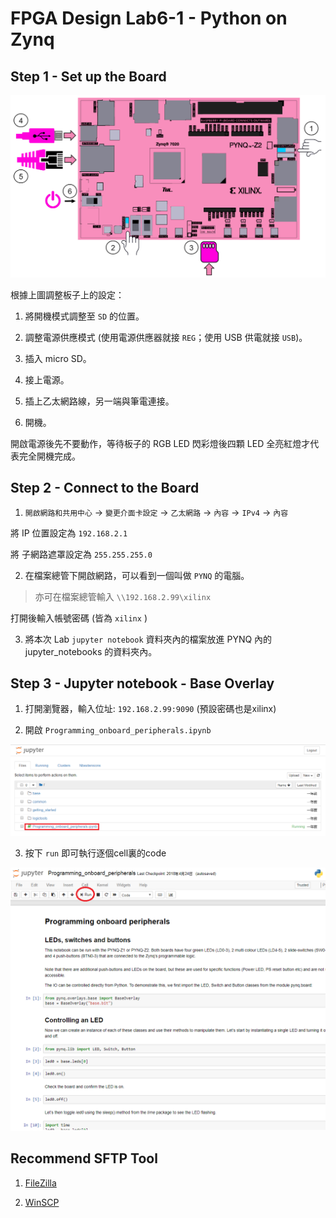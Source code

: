 FPGA Design Lab6-1 - Python on Zynq
==================================
## Step 1 - Set up the Board

![Set up](images/pynqz2_setup.png)

根據上圖調整板子上的設定：

1. 將開機模式調整至 `SD` 的位置。

2. 調整電源供應模式 (使用電源供應器就接 `REG`；使用 USB 供電就接 `USB`)。

3. 插入 micro SD。

4. 接上電源。

5. 插上乙太網路線，另一端與筆電連接。

6. 開機。

開啟電源後先不要動作，等待板子的 RGB LED 閃彩燈後四顆 LED 全亮紅燈才代表完全開機完成。

## Step 2 - Connect to the Board

1. `開啟網路和共用中心` -> `變更介面卡設定` -> `乙太網路` -> `內容` -> `IPv4` -> `內容`

  將 IP 位置設定為 `192.168.2.1`

  將 子網路遮罩設定為 `255.255.255.0`

2. 在檔案總管下開啟網路，可以看到一個叫做 `PYNQ` 的電腦。

  > 亦可在檔案總管輸入 `\\192.168.2.99\xilinx`

  打開後輸入帳號密碼 (皆為 `xilinx` )

3. 將本次 Lab `jupyter notebook` 資料夾內的檔案放進 PYNQ 內的 jupyter_notebooks 的資料夾內。

## Step 3 - Jupyter notebook - Base Overlay

1. 打開瀏覽器，輸入位址: `192.168.2.99:9090` (預設密碼也是xilinx)

2. 開啟 `Programming_onboard_peripherals.ipynb`

![Jupyter Notebook](images/jupyter_notebook.png)

3. 按下 `run` 即可執行逐個cell裏的code

![run](images/run.png)

## Recommend SFTP Tool

1. [FileZilla](https://filezilla-project.org/)

2. [WinSCP](https://winscp.net/eng/download.php)
